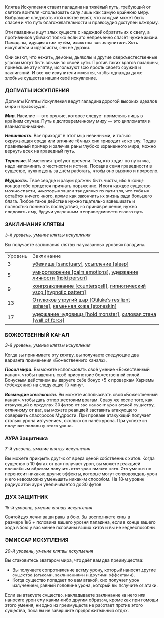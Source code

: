 Клятва Искупления ставит паладина на тяжёлый путь, требующий от святого воителя использовать силу лишь как самую крайнюю меру. Выбравшие следовать этой клятве верят, что каждый может быть спасён и что путь благожелательности и правосудия доступен каждому.

Эти паладины ищут злых существ с надеждой обратить их к свету, а противников убивают только если это непременно спасёт чужие жизни. Паладины, идущие этим путём, известны как искупители. Хоть искупители и идеалисты, они не дураки.

Они знают, что нежить, демоны, дьяволы и другие сверхъестественные угрозы могут быть злыми по своей сути. Против таких врагов паладины, принёсшие эту клятву, используют всю ярость своего оружия и заклинаний. И все же искупители молятся, чтобы однажды даже злобные существа нашли своё искупление.

  

### ДОГМАТЫ ИСКУПЛЕНИЯ

Догматы Клятвы Искупления ведут паладина дорогой высоких идеалов мира и правосудия.

**_Мир_**. Насилие — это оружие, которое следует применять лишь в крайнем случае. Путь к долговременному миру — это дипломатия и взаимопонимание.

**_Невинность_**. Все приходят в этот мир невинными, и только окружающая среда или влияние тёмных сил приводит их ко злу. Подав правильный пример и залечив раны глубоко израненного мира, можно вернуть всех на праведный путь.

**_Терпение_**. Изменения требуют времени. Тем, кто ходил по пути зла, надо напоминать о честности и истине. Посадив семя праведности в существе, нужно день за днём работать, чтобы оно выжило и проросло.

**_Мудрость_.** Твоё сердце и разум должны быть чисты, ибо в конце концов тебе придется признать поражение. И хотя каждое существо можно спасти, некоторые зашли так далеко по пути зла, что тебе не остаётся ничего иного, кроме как закончить их жизнь ради большего блага. Любое такое действие нужно тщательно взвешивать и полностью понимать последствия, но приняв решение, нужно следовать ему, будучи уверенным в справедливости своего пути.

  

### ЗАКЛИНАНИЯ КЛЯТВЫ

_3-й уровень, умение клятвы искупления_

Вы получаете заклинания клятвы на указанных уровнях паладина.

|   |   |
|---|---|
|Уровень|Заклинание|
|3|[убежище [sanctuary]](https://dnd.su/spells/354-sanctuary/), [усыпление [sleep]](https://dnd.su/spells/98-sleep/)|
|5|[умиротворение [calm emotions]](https://dnd.su/spells/102-calm_emotions/), [удержание личности [hold person]](https://dnd.su/spells/356-hold_person/)|
|9|[контрзаклинание [counterspell]](https://dnd.su/spells/132-counterspell/), [гипнотический узор [hypnotic pattern]](https://dnd.su/spells/44-hypnotic_pattern/)|
|13|[Отилюков упругий шар [Otiluke’s resilient sphere]](https://dnd.su/spells/216-otiluke_s_resilient_sphere/), [каменная кожа [stoneskin]](https://dnd.su/spells/129-stoneskin/)|
|17|[удержание чудовища [hold monster]](https://dnd.su/spells/110-hold_monster/), [силовая стена [wall of force]](https://dnd.su/spells/314-wall_of_force/)|

  

### БОЖЕСТВЕННЫЙ КАНАЛ

_3-й уровень, умение клятвы искупления_

Когда вы принимаете эту клятву, вы получаете следующие два варианта применения «[Божественного канала](https://dnd.su/class/94-paladin/#channel-divinity)».

_**Посол мира**._ Вы можете использовать своё умение «Божественный канал», чтобы наделить своё присутствие божественной силой. Бонусным действием вы даруете себе бонус +5 к проверкам Харизмы (Убеждение) на следующие 10 минут.

_**Возмездие жестокости.**_ Вы можете использовать свой «Божественный канал», чтобы дать отпор жестоким врагам. Сразу же после того, как атакующий в пределах 30 футов от вас наносит урон атакой существу, отличному от вас, вы можете реакцией заставить атакующего совершить спасбросок Мудрости. При провале атакующий получает столько урона излучением, сколько он нанёс урона. При успехе он получает половину этого урона.

  

### АУРА Защитника

_7-й уровень, умение клятвы искупления_

Вы можете прикрыть других от вреда ценой собственных хитов. Когда существо в 10 футах от вас получает урон, вы можете реакцией волшебным образом получить этот урон вместо него. Это умение не переносит никакие другие эффекты, которые могут сопровождать урон и его невозможно уменьшить никаким способом. На 18-м уровне радиус этой ауры увеличивается до 30 футов.

  

### ДУХ ЗАЩИТНИК

_15-й уровень, умение клятвы искупления_

Святой дух лечит ваши раны в бою. Вы восполняете хиты в размере 1к6 + половина вашего уровня паладина, если в конце вашего хода в бою у вас менее половины ваших хитов и вы не недееспособны.

  

### ЭМИССАР ИСКУПЛЕНИЯ

_20-й уровень, умение клятвы искупления_

Вы становитесь аватаром мира, что даёт вам два преимущества:

- Вы получаете сопротивление всему урону, который наносят другие существа (атаками, заклинаниями и другими эффектами).
- Когда существо попадает по вам атакой, оно получает урон излучением, равный половине урона, который вы получите от атаки.

Если вы атакуете существо, накладываете заклинание на него или наносите урон ему каким-либо другим образом, кроме как при помощи этого умения, ни одно из преимуществ не работает против этого существа, пока вы не завершите продолжительный отдых.